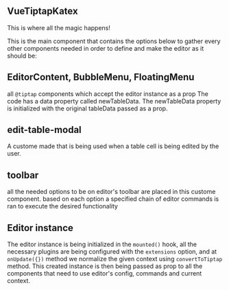 ## VueTiptapKatex

This is where all the magic happens!

This is the main component that contains the options below to gather every other components needed in order to define and make the editor as it should be:

## EditorContent, BubbleMenu, FloatingMenu

all `@tiptap` components which accept the editor instance as a prop
The code has a data property called newTableData. The newTableData property is initialized with the original tableData passed as a prop.

## edit-table-modal

A custome made that is being used when a table cell is being edited by the user.

## toolbar

all the needed options to be on editor's toolbar are placed in this custome component. based on each option a specified chain of editor commands is ran to execute the desired functionality


## Editor instance

The editor instance is being initialized in the `mounted()` hook, all the necessary plugins are being configured with the `extensions` option, and at `onUpdate({})` method we normalize the given context using `convertToTiptap` method.
This created instance is then being passed as prop to all the components that need to use editor's config, commands and current context.
